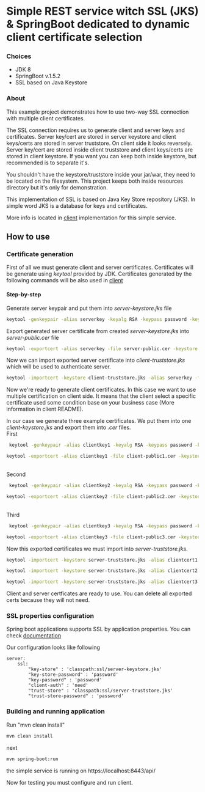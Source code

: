 # Simple REST service witch SSL (JKS) & SpringBoot dedicated to dynamic client certificate selection

### Choices
* JDK 8
* SpringBoot v.1.5.2
* SSL based on Java Keystore

### About
This example project demonstrates how to use two-way SSL connection with multiple client certificates.

The SSL connection requires us to generate client and server keys and certificates. 
Server key/cert are stored in server keystore and client keys/certs are stored in server truststore. 
On client side it looks reversely. Server key/cert are stored inside client truststore and client keys/certs are stored in client keystore.
If you want you can keep both inside keystore, but recommended is to separate it's.

You shouldn't have the keystore/truststore inside your jar/war, they need to be located on the filesystem. 
This project keeps both inside resources directory but it's only for demonstration.

This implementation of SSL is based on Java Key Store repository (JKS). In simple word JKS is a database for keys and certificates.

More info is located in [client](https://github.com/dalgim/dynamic-cert-ssl-client) implementation for this simple service.

## How to use
### Certificate generation 
First of all we must generate client and server certificates. Certificates will be generate using _keytool_ provided by JDK.
Certificates generated by the following commands will be also used in [client](https://github.com/dalgim/dynamic-cert-ssl-client) 

#### Step-by-step
Generate server keypair and put them into _server-keystore.jks_ file
 ```sh
 keytool -genkeypair -alias serverkey -keyalg RSA -keypass password -keystore server-keystore.jks -storepass password
  ```
Export generated server certificate from created _server-keystore.jks_ into _server-public.cer_ file
 ```sh
 keytool -exportcert -alias serverkey -file server-public.cer -keystore server-keystore.jks -storepass password
  ```
Now we can import exported server certificate into _client-truststore.jks_ which will be used to authenticate server.
 ```sh
keytool -importcert -keystore client-truststore.jks -alias serverkey -file server-public.cer -storepass password -noprompt
  ```
Now we're ready to generate client certificates. In this case we want to use multiple certification on client side.
It means that the client select a specific certificate used some condition base on your business case (More information in client README).

In our case we generate three example certificates. We put them into one _client-keystore.jks_ and export them into _.cer_ files.
<br/>First
```sh
 keytool -genkeypair -alias clientkey1 -keyalg RSA -keypass password -keystore client-keystore.jks -storepass password
```
```sh
keytool -exportcert -alias clientkey1 -file client-public1.cer -keystore client-keystore.jks -storepass password
```
<br/>Second
```sh
 keytool -genkeypair -alias clientkey2 -keyalg RSA -keypass password -keystore client-keystore.jks -storepass password
```
```sh
keytool -exportcert -alias clientkey2 -file client-public2.cer -keystore client-keystore.jks -storepass password
```
<br/>Third
```sh
 keytool -genkeypair -alias clientkey3 -keyalg RSA -keypass password -keystore client-keystore.jks -storepass password
```
```sh
keytool -exportcert -alias clientkey3 -file client-public3.cer -keystore client-keystore.jks -storepass password
```
Now this exported certificates we must import into _server-truststore.jks_.
```sh
keytool -importcert -keystore server-truststore.jks -alias clientcert1 -file client-public1.cer -storepass password -noprompt
```
```sh
keytool -importcert -keystore server-truststore.jks -alias clientcert2 -file client-public3.cer -storepass password -noprompt
```
```sh
keytool -importcert -keystore server-truststore.jks -alias clientcert3 -file client-public3.cer -storepass password -noprompt
```

Client and server certficates are ready to use. You can delete all exported certs because they will not need.

### SSL properties configuration

Spring boot applications supports SSL by application properties. You can check [documentation](https://docs.spring.io/spring-boot/docs/current/reference/html/howto-embedded-servlet-containers.html)

Our configuration looks like following
```properties
server:  
    ssl:
        "key-store" : 'classpath:ssl/server-keystore.jks'
        "key-store-password" : 'password'
        "key-password" : 'password'
        "client-auth" : 'need'
        "trust-store" : 'classpath:ssl/server-truststore.jks'
        "trust-store-password" : 'password'
```
### Building and running application

Run "mvn clean install"
```sh
mvn clean install
```
next
```sh
mvn spring-boot:run
```
the simple service is running on https://localhost:8443/api/

Now for testing you must configure and run client.